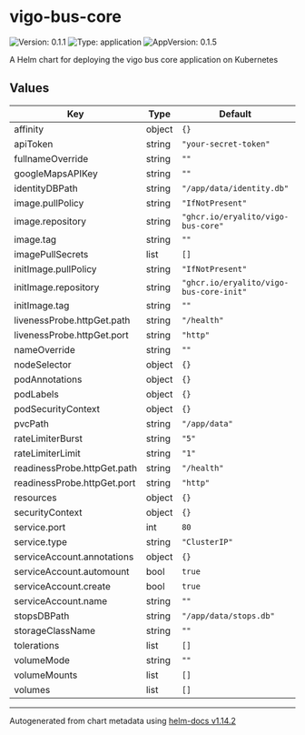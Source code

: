 # vigo-bus-core

![Version: 0.1.1](https://img.shields.io/badge/Version-0.1.1-informational?style=flat-square) ![Type: application](https://img.shields.io/badge/Type-application-informational?style=flat-square) ![AppVersion: 0.1.5](https://img.shields.io/badge/AppVersion-0.1.5-informational?style=flat-square)

A Helm chart for deploying the vigo bus core application on Kubernetes

## Values

| Key | Type | Default | Description |
|-----|------|---------|-------------|
| affinity | object | `{}` |  |
| apiToken | string | `"your-secret-token"` |  |
| fullnameOverride | string | `""` |  |
| googleMapsAPIKey | string | `""` |  |
| identityDBPath | string | `"/app/data/identity.db"` |  |
| image.pullPolicy | string | `"IfNotPresent"` |  |
| image.repository | string | `"ghcr.io/eryalito/vigo-bus-core"` |  |
| image.tag | string | `""` |  |
| imagePullSecrets | list | `[]` |  |
| initImage.pullPolicy | string | `"IfNotPresent"` |  |
| initImage.repository | string | `"ghcr.io/eryalito/vigo-bus-core-init"` |  |
| initImage.tag | string | `""` |  |
| livenessProbe.httpGet.path | string | `"/health"` |  |
| livenessProbe.httpGet.port | string | `"http"` |  |
| nameOverride | string | `""` |  |
| nodeSelector | object | `{}` |  |
| podAnnotations | object | `{}` |  |
| podLabels | object | `{}` |  |
| podSecurityContext | object | `{}` |  |
| pvcPath | string | `"/app/data"` |  |
| rateLimiterBurst | string | `"5"` |  |
| rateLimiterLimit | string | `"1"` |  |
| readinessProbe.httpGet.path | string | `"/health"` |  |
| readinessProbe.httpGet.port | string | `"http"` |  |
| resources | object | `{}` |  |
| securityContext | object | `{}` |  |
| service.port | int | `80` |  |
| service.type | string | `"ClusterIP"` |  |
| serviceAccount.annotations | object | `{}` |  |
| serviceAccount.automount | bool | `true` |  |
| serviceAccount.create | bool | `true` |  |
| serviceAccount.name | string | `""` |  |
| stopsDBPath | string | `"/app/data/stops.db"` |  |
| storageClassName | string | `""` |  |
| tolerations | list | `[]` |  |
| volumeMode | string | `""` |  |
| volumeMounts | list | `[]` |  |
| volumes | list | `[]` |  |

----------------------------------------------
Autogenerated from chart metadata using [helm-docs v1.14.2](https://github.com/norwoodj/helm-docs/releases/v1.14.2)
